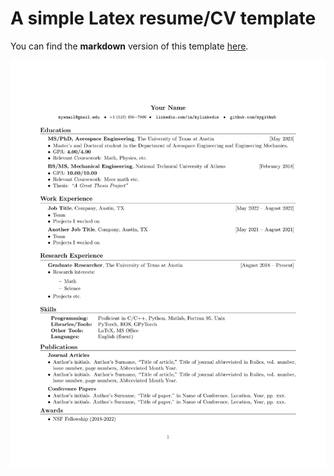 # A simple Latex resume/CV template

You can find the **markdown** version of this template [here](https://github.com/alextsolovikos/resume-template-markdown).

![Resume](resume.png)
